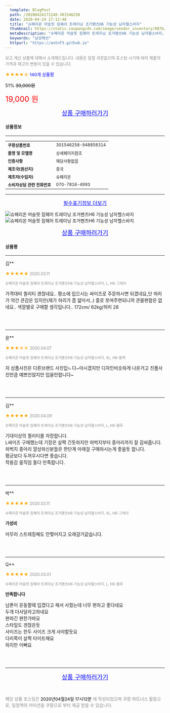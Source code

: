 ```yaml
---
  template: BlogPost
  path: /20200424171248-301546258
  date: 2020-04-24 17:12:48
  title: "슈페리온 머슬핏 짐웨어 트레이닝 조거팬츠H6 기능성 남자헬스바지"
  thumbnail: https://static.coupangcdn.com/image/vendor_inventory/087b/35f9370eea3d783d8a69cda5edebb20d06722ed7a91072db733194c928a4.jpg
  metaDescription: "슈페리온 머슬핏 짐웨어 트레이닝 조거팬츠H6 기능성 남자헬스바지,남성패션"
  keywords: "남성패션"
  httpurl: "https://antnf3.github.io"
---
```

  
<span style="color: #888;font-size:0.8rem">보고 계신 상품에 대해서 소개해드립니다.
내용은 일절 과장없으며 포스팅 시기에 따라 제품의 가격과 재고의 변동이 있을 수 있습니다.</span>
  
<span style="color: orange;">★★★★☆</span> <span style="color: blue;font-size: 0.85rem;">140개 상품평</span>

<span style="font-size: 0.9rem">51%</span> <span style="font-size: 0.9rem">~~39,000원~~</span>

<span style="color: red;font-size: 1.5rem;">19,000 원</span>



<p align="center"><a href="http://me2.do/56l82yiG" style="font-size: 1.2rem; color: blue;">상품 구매하러가기</a></p>

#### 상품정보

---

|                  |                       |
| ---------------- | --------------------- |
| **<span style="font-size:0.8rem;">쿠팡상품번호</span>** | <span style="font-size:0.8rem;">301546258-948858314</span> |
| **<span style="font-size:0.8rem;">품명 및 모델명</span>**    | <span style="font-size:0.8rem;">상세페이지참조</span>        |
| **<span style="font-size:0.8rem;">인증사항</span>**    | <span style="font-size:0.8rem;">해당사항없음</span>        |
| **<span style="font-size:0.8rem;">제조국(원산지)</span>**    | <span style="font-size:0.8rem;">중국</span>        |
| **<span style="font-size:0.8rem;">제조자(수입자)</span>**    | <span style="font-size:0.8rem;">슈페리온</span>        |
| **<span style="font-size:0.8rem;">소비자상담 관련 전화번호</span>**    | <span style="font-size:0.8rem;">070-7816-4993</span>        |

---

<p align="center"><a href="http://me2.do/56l82yiG" style="font-size: 1rem; color: blue;">필수표기정보 더보기</a></p>

![슈페리온 머슬핏 짐웨어 트레이닝 조거팬츠H6 기능성 남자헬스바지](http://image1.coupangcdn.com/image/vendor_inventory/9512/2f7059e300cc2e8e6c8c2f139ffd37decddfdbb4a8473b51f567f51295a2.jpg)
![슈페리온 머슬핏 짐웨어 트레이닝 조거팬츠H6 기능성 남자헬스바지](http://image1.coupangcdn.com/image/vendor_inventory/a73b/123a66bd6c7cb65ffd74e32e33246042a8f39dcc4d8ed6a254a4e27affdb.jpg)

<p align="center"><a href="http://me2.do/56l82yiG" style="font-size: 1.2rem; color: blue;">상품 구매하러가기</a></p>

#### 상품평
  
---
  
김**
    
<span style="color: orange;">★★★★★</span> <span style="font-size:0.8rem;color: #888;">2020.03.11</span>
    
<span style="color: #888;font-size:0.7rem">슈페리온 머슬핏 짐웨어 트레이닝 조거팬츠H6 기능성 남자헬스바지, L, H6-그레이</span>
    

    
<span style="font-size: 0.9rem;">가격대비 퀄리티 괜찮네요.. 평소에 입으시는 싸이즈로 주문하시면 되겠네요,단 허리가 약간 큰감은 있지만(제가 허리가 쫌 얇아서..) 줄로 쪼여주면되니까 큰불편함은 없네요.. 색깔별로 구매할 생각입니다.. 172cm/ 62kg/허리 28</span>
    
<br>
<br>

---
  
윤**
    
<span style="color: orange;">★★★☆☆</span> <span style="font-size:0.8rem;color: #888;">2020.04.07</span>
    
<span style="color: #888;font-size:0.7rem">슈페리온 머슬핏 짐웨어 트레이닝 조거팬츠H6 기능성 남자헬스바지, XL, H6-블랙</span>
    

    
<span style="font-size: 0.9rem;">저 상품사진은 다른브랜드 사진입ㄴ다~아시겠지만 디자인비슷하게 나온거고 진품사진만큼 예쁘진않지만 입을만합니다~</span>
    
<br>
<br>

---
  
김**
    
<span style="color: orange;">★★★★★</span> <span style="font-size:0.8rem;color: #888;">2020.04.09</span>
    
<span style="color: #888;font-size:0.7rem">슈페리온 머슬핏 짐웨어 트레이닝 조거팬츠H6 기능성 남자헬스바지, L, H6-블루</span>
    

    
<span style="font-size: 0.9rem;">기대이상의 퀄리티를 자랑합니다.<br/>L싸이즈 구매했는데 기장은 살짝 긴듯하지만 허벅지부터 종아리까지 잘 감싸줍니다.<br/>허벅지 종아리 얄상하신분들은 한단계 아래걸 구매하시는게 좋을듯 합니다.<br/>평균보다 두꺼우시다면 좋습니다.<br/>착용감 움직임 둘다 만족합니다.</span>
    
<br>
<br>

---
  
박**
    
<span style="color: orange;">★★★★★</span> <span style="font-size:0.8rem;color: #888;">2020.03.11</span>
    
<span style="color: #888;font-size:0.7rem">슈페리온 머슬핏 짐웨어 트레이닝 조거팬츠H6 기능성 남자헬스바지, XL, H6-그레이</span>
    
<span style="font-size:0.85rem">**가성비**</span>
    
<span style="font-size: 0.9rem;">아무리 스트레칭해도 안찢어지고 오래갈거같습니다.</span>
    
<br>
<br>

---
  
Q**
    
<span style="color: orange;">★★★★★</span> <span style="font-size:0.8rem;color: #888;">2020.03.01</span>
    
<span style="color: #888;font-size:0.7rem">슈페리온 머슬핏 짐웨어 트레이닝 조거팬츠H6 기능성 남자헬스바지, L, H6-블루</span>
    
<span style="font-size:0.85rem">**만족합니다**</span>
    
<span style="font-size: 0.9rem;">남푠이 운동할때 입겠다고 해서  사줬는데 너무 편하고 좋다네요<br/> 두개 더사달라고하네요<br/>편하긴 편한가바요<br/>스타일도 겐찮은듯 <br/>사이즈는 한두 사이즈 크게 사야할듯요<br/>다리쪽이 살짝  타이트해요<br/>하지만 이뻐요</span>
    
<br>
<br>


  
---
  
<p align="center"><a href="http://me2.do/56l82yiG" style="font-size: 1.2rem; color: blue;">상품 구매하러가기</a></p>
  
<br>
  
<span style="font-size: 0.85rem; color: #888;">해당 상품 포스팅은 <span style="color: #000;"> 2020년04월24일 17시12분 </span> 에 작성되었으며 쿠팡 파트너스 활동으로, 일정액의 커미션을 쿠팡으로 부터 제공 받을 수 있습니다.</span>